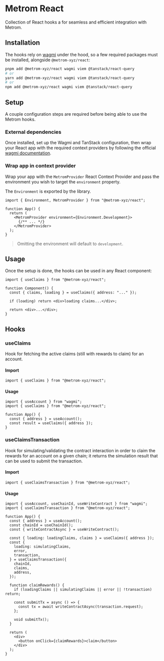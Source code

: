 # Metrom React

Collection of React hooks a for seamless and efficient integration with Metrom.

## Installation

The hooks rely on [wagmi](https://wagmi.sh/react/installation#installation)
under the hood, so a few required packages must be installed, alongside
`@metrom-xyz/react`:

```bash
pnpm add @metrom-xyz/react wagmi viem @tanstack/react-query
# or
yarn add @metrom-xyz/react wagmi viem @tanstack/react-query
# or
npm add @metrom-xyz/react wagmi viem @tanstack/react-query
```

## Setup

A couple configuration steps are required before being able to use the Metrom
hooks.

### External dependencies

Once installed, set up the Wagmi and TanStack configuration, then wrap your
React app with the required context providers by following the official
[wagmi documentation](https://wagmi.sh/react/getting-started#manual-installation).

### Wrap app in context provider

Wrap your app with the `MetromProvider` React Context Provider and pass the
environment you wish to target the `environment` property.

The `Environment` is exported by the library.

```tsx
import { Environment, MetromProvider } from "@metrom-xyz/react";

function App() {
  return (
    <MetromProvider environment={Environment.Development}>
      {/** ... */}
    </MetromProvider>
  );
}
```

> Omitting the environment will default to `development`.

## Usage

Once the setup is done, the hooks can be used in any React component:

```tsx
import { useClaims } from "@metrom-xyz/react";

function Component() {
  const { claims, loading } = useClaims({ address: "..." });

  if (loading) return <div>loading claims...</div>;

  return <div>...</div>;
}
```

## Hooks

### useClaims

Hook for fetching the active claims (still with rewards to claim) for an
account.

#### Import

```tsx
import { useClaims } from "@metrom-xyz/react";
```

#### Usage

```tsx
import { useAccount } from "wagmi";
import { useClaims } from "@metrom-xyz/react";

function App() {
  const { address } = useAccount();
  const result = useClaims({ address });
}
```

### useClaimsTransaction

Hook for simulating/validating the contract interaction in order to claim the
rewards for an account on a given chain; it returns the simulation result that
can be used to submit the transaction.

#### Import

```tsx
import { useClaimsTransaction } from "@metrom-xyz/react";
```

#### Usage

```tsx
import { useAccount, useChainId, useWriteContract } from "wagmi";
import { useClaimsTransaction } from "@metrom-xyz/react";

function App() {
  const { address } = useAccount();
  const chainId = useChainId();
  const { writeContractAsync } = useWriteContract();

  const { loading: loadingClaims, claims } = useClaims({ address });
  const {
    loading: simulatingClaims,
    error,
    transaction,
  } = useClaimsTransaction({
    chainId,
    claims,
    address,
  });

  function claimRewards() {
    if (loadingClaims || simulatingClaims || error || !transaction) return;

    const submitTx = async () => {
      const tx = await writeContractAsync(transaction.request);
    };

    void submitTx();
  }

  return (
    <div>
      <button onClick={claimRewards}>claim</button>
    </div>
  );
}
```
